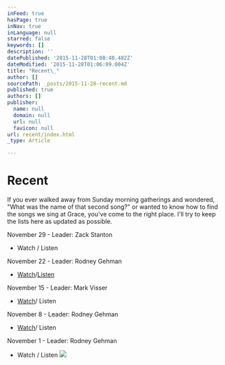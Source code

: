 ```yaml
---
inFeed: true
hasPage: true
inNav: true
inLanguage: null
starred: false
keywords: []
description: ''
datePublished: '2015-11-28T01:08:40.482Z'
dateModified: '2015-11-28T01:06:09.004Z'
title: "Recent\_"
author: []
sourcePath: _posts/2015-11-28-recent.md
published: true
authors: []
publisher:
  name: null
  domain: null
  url: null
  favicon: null
url: recent/index.html
_type: Article

---
```

# Recent 

If you ever walked away from Sunday morning gatherings and wondered, "What was the name of that second song?" or wanted to know how to find the songs we sing at Grace, you've come to the right place. I'll try to keep the lists here as updated as possible. 

November 29 - Leader: Zack Stanton

* Watch / Listen

November 22 - Leader: Rodney Gehman

* [Watch][0]/[Listen][1]

November 15 - Leader: Mark Visser

* [Watch][2]/ Listen

November 8 - Leader: Rodney Gehman

* [Watch][3]/ Listen

November 1 - Leader: Rodney Gehman

* Watch / Listen
![](https://the-grid-user-content.s3-us-west-2.amazonaws.com/e2ebc8eb-7358-4c73-9593-c9039f5afa23.jpg)

[0]: https://www.youtube.com/watch?v=VNDYFn9Cbgg&list=PL3LjNDUIX9lFuX1gAW6AdHlv8sydqqgR4&index=1
[1]: https://player.spotify.com/user/122075560/playlist/7oHXwO29aDKifS1hngtL8q
[2]: https://www.youtube.com/watch?v=T1pFDldcGaM&list=PL3LjNDUIX9lFuX1gAW6AdHlv8sydqqgR4&index=2
[3]: https://www.youtube.com/watch?v=v1Zpv5-g2NQ&index=3&list=PL3LjNDUIX9lFuX1gAW6AdHlv8sydqqgR4